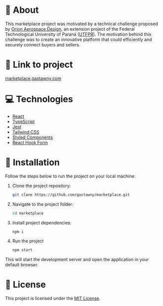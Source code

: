 # :scroll: About

This marketplace project was motivated by a technical challenge proposed by [Orion Aerospace Design](https://orionaerospace.com.br/), an extension project of the Federal Technological University of Paraná ([UTFPR](http://www.utfpr.edu.br/)). The motivation behind this challenge was to create an innovative platform that could efficiently and securely connect buyers and sellers.

# :link: Link to project

[marketplace.gastawny.com](http://www.utfpr.edu.br/)

# :computer: Technologies

- [React](https://react.dev/)
- [TypeScript](https://www.typescriptlang.org/)
- [Jest](https://jestjs.io/)
- [Tailwind CSS](https://tailwindui.com/)
- [Styled Components](https://styled-components.com/)
- [React Hook Form](https://react-hook-form.com/)

# :rocket: Installation

Follow the steps below to run the project on your local machine:

1. Clone the project repository:

   ```bash
   git clone https://github.com/gastawny/marketplace.git
   ```

2. Navigate to the project folder:

   ```bash
   cd marketplace
   ```

3. Install project dependencies:

   ```bash
   npm i
   ```

4. Run the project
   ```bash
   npm start
   ```

This will start the development server and open the application in your default browser.

# :book: License

This project is licensed under the [MIT License](https://opensource.org/licenses/MIT).
